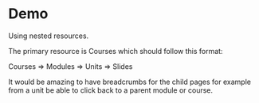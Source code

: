 # Demo 

Using nested resources.

The primary resource is Courses which should follow this format:

Courses => Modules => Units => Slides

It would be amazing to have breadcrumbs for the child pages for example from a unit be able to click back to a parent module or course.